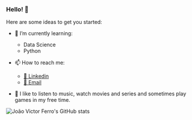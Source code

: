### Hello! 👋

Here are some ideas to get you started:

- 🌱 I’m currently learning:
 
  - Data Science
  - Python
- 📫 How to reach me:

  - [🔗 Linkedin](https://www.linkedin.com/in/joao-victor-ribeiro-ferro-a7ab5115b/)
  - [📧 Email](mailto:joaovictorribeiroferro@gmail.com)
- 🎼 I like to listen to music, watch movies and series and sometimes play games in my free time.

![João Victor Ferro's GitHub stats](https://github-readme-stats.vercel.app/api?username=joaovictorferro&show_icons=true&theme=radical)
